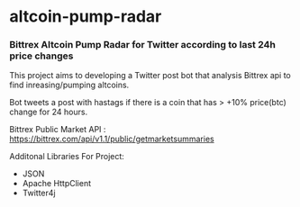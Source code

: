 # altcoin-pump-radar
### Bittrex Altcoin Pump Radar for Twitter according to last 24h price changes

This project aims to developing a Twitter post bot that analysis Bittrex api to find inreasing/pumping altcoins.

Bot tweets a post with hastags if there is a coin that has > +10% price(btc) change for 24 hours.

Bittrex Public Market API : https://bittrex.com/api/v1.1/public/getmarketsummaries

Additonal Libraries For Project:
- JSON
- Apache HttpClient
- Twitter4j
